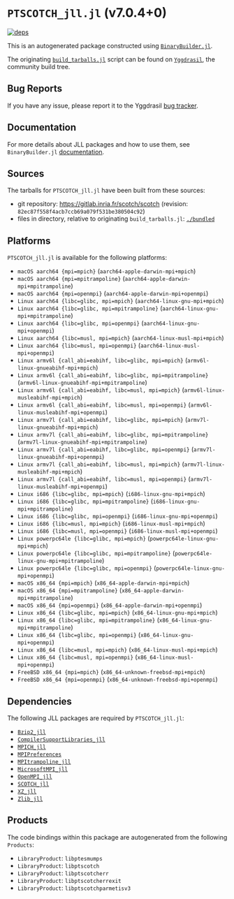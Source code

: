 # `PTSCOTCH_jll.jl` (v7.0.4+0)

[![deps](https://juliahub.com/docs/PTSCOTCH_jll/deps.svg)](https://juliahub.com/ui/Packages/PTSCOTCH_jll/L92ml?page=2)

This is an autogenerated package constructed using [`BinaryBuilder.jl`](https://github.com/JuliaPackaging/BinaryBuilder.jl).

The originating [`build_tarballs.jl`](https://github.com/JuliaPackaging/Yggdrasil/blob/1e59c5269471fe8e8730670e4b8220f025813e06/P/PTSCOTCH/build_tarballs.jl) script can be found on [`Yggdrasil`](https://github.com/JuliaPackaging/Yggdrasil/), the community build tree.

## Bug Reports

If you have any issue, please report it to the Yggdrasil [bug tracker](https://github.com/JuliaPackaging/Yggdrasil/issues).

## Documentation

For more details about JLL packages and how to use them, see `BinaryBuilder.jl` [documentation](https://docs.binarybuilder.org/stable/jll/).

## Sources

The tarballs for `PTSCOTCH_jll.jl` have been built from these sources:

* git repository: https://gitlab.inria.fr/scotch/scotch (revision: `82ec87f558f4acb7ccb69a079f531be380504c92`)
* files in directory, relative to originating `build_tarballs.jl`: [`./bundled`](https://github.com/JuliaPackaging/Yggdrasil/tree/1e59c5269471fe8e8730670e4b8220f025813e06/P/PTSCOTCH/bundled)

## Platforms

`PTSCOTCH_jll.jl` is available for the following platforms:

* `macOS aarch64 {mpi=mpich}` (`aarch64-apple-darwin-mpi+mpich`)
* `macOS aarch64 {mpi=mpitrampoline}` (`aarch64-apple-darwin-mpi+mpitrampoline`)
* `macOS aarch64 {mpi=openmpi}` (`aarch64-apple-darwin-mpi+openmpi`)
* `Linux aarch64 {libc=glibc, mpi=mpich}` (`aarch64-linux-gnu-mpi+mpich`)
* `Linux aarch64 {libc=glibc, mpi=mpitrampoline}` (`aarch64-linux-gnu-mpi+mpitrampoline`)
* `Linux aarch64 {libc=glibc, mpi=openmpi}` (`aarch64-linux-gnu-mpi+openmpi`)
* `Linux aarch64 {libc=musl, mpi=mpich}` (`aarch64-linux-musl-mpi+mpich`)
* `Linux aarch64 {libc=musl, mpi=openmpi}` (`aarch64-linux-musl-mpi+openmpi`)
* `Linux armv6l {call_abi=eabihf, libc=glibc, mpi=mpich}` (`armv6l-linux-gnueabihf-mpi+mpich`)
* `Linux armv6l {call_abi=eabihf, libc=glibc, mpi=mpitrampoline}` (`armv6l-linux-gnueabihf-mpi+mpitrampoline`)
* `Linux armv6l {call_abi=eabihf, libc=musl, mpi=mpich}` (`armv6l-linux-musleabihf-mpi+mpich`)
* `Linux armv6l {call_abi=eabihf, libc=musl, mpi=openmpi}` (`armv6l-linux-musleabihf-mpi+openmpi`)
* `Linux armv7l {call_abi=eabihf, libc=glibc, mpi=mpich}` (`armv7l-linux-gnueabihf-mpi+mpich`)
* `Linux armv7l {call_abi=eabihf, libc=glibc, mpi=mpitrampoline}` (`armv7l-linux-gnueabihf-mpi+mpitrampoline`)
* `Linux armv7l {call_abi=eabihf, libc=glibc, mpi=openmpi}` (`armv7l-linux-gnueabihf-mpi+openmpi`)
* `Linux armv7l {call_abi=eabihf, libc=musl, mpi=mpich}` (`armv7l-linux-musleabihf-mpi+mpich`)
* `Linux armv7l {call_abi=eabihf, libc=musl, mpi=openmpi}` (`armv7l-linux-musleabihf-mpi+openmpi`)
* `Linux i686 {libc=glibc, mpi=mpich}` (`i686-linux-gnu-mpi+mpich`)
* `Linux i686 {libc=glibc, mpi=mpitrampoline}` (`i686-linux-gnu-mpi+mpitrampoline`)
* `Linux i686 {libc=glibc, mpi=openmpi}` (`i686-linux-gnu-mpi+openmpi`)
* `Linux i686 {libc=musl, mpi=mpich}` (`i686-linux-musl-mpi+mpich`)
* `Linux i686 {libc=musl, mpi=openmpi}` (`i686-linux-musl-mpi+openmpi`)
* `Linux powerpc64le {libc=glibc, mpi=mpich}` (`powerpc64le-linux-gnu-mpi+mpich`)
* `Linux powerpc64le {libc=glibc, mpi=mpitrampoline}` (`powerpc64le-linux-gnu-mpi+mpitrampoline`)
* `Linux powerpc64le {libc=glibc, mpi=openmpi}` (`powerpc64le-linux-gnu-mpi+openmpi`)
* `macOS x86_64 {mpi=mpich}` (`x86_64-apple-darwin-mpi+mpich`)
* `macOS x86_64 {mpi=mpitrampoline}` (`x86_64-apple-darwin-mpi+mpitrampoline`)
* `macOS x86_64 {mpi=openmpi}` (`x86_64-apple-darwin-mpi+openmpi`)
* `Linux x86_64 {libc=glibc, mpi=mpich}` (`x86_64-linux-gnu-mpi+mpich`)
* `Linux x86_64 {libc=glibc, mpi=mpitrampoline}` (`x86_64-linux-gnu-mpi+mpitrampoline`)
* `Linux x86_64 {libc=glibc, mpi=openmpi}` (`x86_64-linux-gnu-mpi+openmpi`)
* `Linux x86_64 {libc=musl, mpi=mpich}` (`x86_64-linux-musl-mpi+mpich`)
* `Linux x86_64 {libc=musl, mpi=openmpi}` (`x86_64-linux-musl-mpi+openmpi`)
* `FreeBSD x86_64 {mpi=mpich}` (`x86_64-unknown-freebsd-mpi+mpich`)
* `FreeBSD x86_64 {mpi=openmpi}` (`x86_64-unknown-freebsd-mpi+openmpi`)

## Dependencies

The following JLL packages are required by `PTSCOTCH_jll.jl`:

* [`Bzip2_jll`](https://github.com/JuliaBinaryWrappers/Bzip2_jll.jl)
* [`CompilerSupportLibraries_jll`](https://github.com/JuliaBinaryWrappers/CompilerSupportLibraries_jll.jl)
* [`MPICH_jll`](https://github.com/JuliaBinaryWrappers/MPICH_jll.jl)
* [`MPIPreferences`](https://github.com/JuliaBinaryWrappers/MPIPreferences.jl)
* [`MPItrampoline_jll`](https://github.com/JuliaBinaryWrappers/MPItrampoline_jll.jl)
* [`MicrosoftMPI_jll`](https://github.com/JuliaBinaryWrappers/MicrosoftMPI_jll.jl)
* [`OpenMPI_jll`](https://github.com/JuliaBinaryWrappers/OpenMPI_jll.jl)
* [`SCOTCH_jll`](https://github.com/JuliaBinaryWrappers/SCOTCH_jll.jl)
* [`XZ_jll`](https://github.com/JuliaBinaryWrappers/XZ_jll.jl)
* [`Zlib_jll`](https://github.com/JuliaBinaryWrappers/Zlib_jll.jl)

## Products

The code bindings within this package are autogenerated from the following `Products`:

* `LibraryProduct`: `libptesmumps`
* `LibraryProduct`: `libptscotch`
* `LibraryProduct`: `libptscotcherr`
* `LibraryProduct`: `libptscotcherrexit`
* `LibraryProduct`: `libptscotchparmetisv3`
